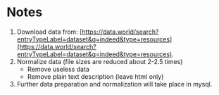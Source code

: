 # Notes

1. Download data from: [https://data.world/search?entryTypeLabel=dataset&q=indeed&type=resources](https://data.world/search?entryTypeLabel=dataset&q=indeed&type=resources).
2. Normalize data (file sizes are reduced about 2-2.5 times)
    * Remove useless data
    * Remove plain text description (leave html only)
3. Further data preparation and normalization will take place in mysql.